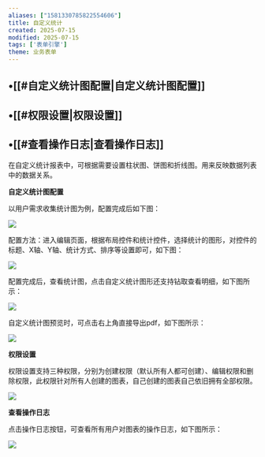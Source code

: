 ```yaml
---
aliases: ["1581330785822554606"]
title: 自定义统计
created: 2025-07-15
modified: 2025-07-15
tags: ['表单引擎']
theme: 业务表单
---
```


## •[[#自定义统计图配置|自定义统计图配置]]

## •[[#权限设置|权限设置]]

## •[[#查看操作日志|查看操作日志]]

在自定义统计报表中，可根据需要设置柱状图、饼图和折线图。用来反映数据列表中的数据关系。

**自定义统计图配置**

以用户需求收集统计图为例，配置完成后如下图：

![](97070b608f8a97fbc5505b8444a24423.jpg)

配置方法：进入编辑页面，根据布局控件和统计控件，选择统计的图形，对控件的标题、X轴、Y轴、统计方式、排序等设置即可，如下图：

![](bb03a48c5aa28b52a3d461fca8ee692f.jpg)

配置完成后，查看统计图，点击自定义统计图形还支持钻取查看明细，如下图所示：

![](0c5e64b399a6a6b8d33606ff972b5f68.jpg)

自定义统计图预览时，可点击右上角直接导出pdf，如下图所示：

![](f7df4f602c62145ae5f9c1428e08409d.jpg)

**权限设置**

权限设置支持三种权限，分别为创建权限（默认所有人都可创建）、编辑权限和删除权限，此权限针对所有人创建的图表，自己创建的图表自己依旧拥有全部权限。

![](6aad1e1bc933dd367700627b1d36be54.jpg)

**查看操作日志**

点击操作日志按钮，可查看所有用户对图表的操作日志，如下图所示：

![](d9f32f5c6964d47d4ffdded0afc478f2.jpg)
